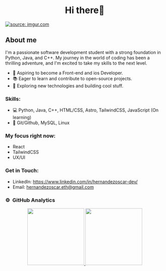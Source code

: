 <div align="center">
<h1 align="center">Hi there👋</h1>
</div>
  <a href="https://imgur.com/LNPTeS5"><img src="https://i.imgur.com/LNPTeS5.png" title="source: imgur.com" /></a>

## About me

I'm a passionate software development student with a strong foundation in Python, Java, and C++. My journey in the world of coding has been a thrilling adventure, and I'm excited to take my skills to the next level.
-  💼 Aspiring to become a Front-end and ios Developer.
-  📚 Eager to learn and contribute to open-source projects.
-  🚀 Exploring new technologies and building cool stuff.

### Skills:
- 💻 Python, Java, C++, HTML/CSS, Astro, TailwindCSS, JavaScript (On learning)
- 🔎 Git/Github, MySQL, Linux

### My focus right now:
- React
- TailwindCSS
- UX/UI

### Get in Touch:
- LinkedIn: https://www.linkedin.com/in/hernandezoscar-dev/
- Email: hernandezoscar.eth@gmail.com

### ⚙️ &nbsp;GitHub Analytics
<p align="center">
<a href="https://github.com/Gothsec">
  <img height="180em" src="https://github-readme-stats-eight-theta.vercel.app/api?username=Gothsec&show_icons=true&theme=algolia&include_all_commits=true&count_private=true"/>
  <img height="180em" src="https://github-readme-stats-eight-theta.vercel.app/api/top-langs/?username=Gothsec&layout=compact&langs_count=8&theme=algolia"/> </a>
</p>
